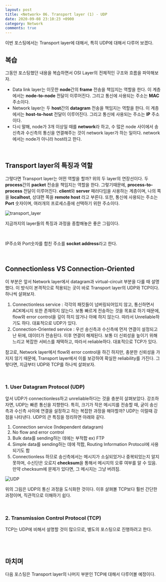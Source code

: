 ```yaml
---
layout: post
title: <Network> 06. Transport layer (1) - UDP
date: 2020-09-08 23:10:23 +0900
category: Network
comments: true
---
```

이번 포스팅에서는 Transport layer에 대해서, 특히 UDP에 대해서 다루어 보겠다.

## 복습

그동안 포스팅했던 내용을 복습하면서 OSI Layer의 전체적인 구조와 흐름을 파악해보자.

- Data link layer는 이웃한 **node**간의 **frame** 전송을 책임지는 역할을 한다. 이 계층에서는 **node-to-node** 전달이 이루어진다. 그리고 통신에 사용되는 주소는 **MAC** 주소이다.
- Network layer는 두 **host**간의 **datagram** 전송을 책임지는 역할을 한다. 이 계층에서는 **host-to-host** 전달이 이루어진다. 그리고 통신에 사용되는 주소는 **IP** 주소이다.
- 다시 말해, node가 3개 이상일 때를 **network**라 하고, 수 많은 node 사이에서 송신측과 수신측의 통신을 연결해주는 것이 network layer가 하는 일이다. network에서는 node가 아니라 host라고 한다.

<br/>

## Transport layer의 특징과 역할

그렇다면 Transport layer는 어떤 역할을 할까? 위의 두 layer의 연장선이다. 두 **process**간의 **packet** 전송을 책임지는 역할을 한다. 그렇기때문에, **process-to-process** 전달이 이루어진다. **client**와 **server** 패러다임을 사용하는 계층이며, 나의 쪽을 **localhost**, 상대편 쪽을 **remote host** 라고 부른다. 또한, 통신에 사용되는 주소는 **Port** 숫자이며, 여러개의 프로세스중에 선택하기 위한 주소이다.

![transport_layer]({{site.url}}/img/transport_layer.jpg)

지금까지의 layer들의 특징과 과정을 종합해놓은 좋은 그림이다.

<br/>

IP주소와 Port숫자를 합친 주소를 **socket address**라고 한다.

<br/>

## Connectionless VS Connection-Oriented

이 부분은 앞서 Network layer에서 datagram과 virtual-circuit 부분을 다룰 때 설명했다. 이 방식이 본격적으로 적용되는 곳이 바로 Transport layer의 UDP와 TCP이다. 하나씩 살펴보자.

1. Connectionless service : 각각의 패킷들이 넘버링되어있지 않고, 통신하면서 ACK메시지 또한 존재하지 않는다. 보통 빠르게 전송하는 것을 목표로 하기 때문에, flow와 error control을 깊이 하지 않거나 아예 하지 않는다. 따라서 Unreliable하기도 하다. 대표적으로 UDP가 있다.
2. Connection-Oriented service : 우선 송신측과 수신측에 먼저 연결이 설정되고 난 뒤에, 데이터가 전송된다. 이후 연결이 해제된다. 보통 더 신뢰성을 높이기 위해 느리고 복잡한 서비스를 채택하고, 따라서 reliable하다. 대표적으로 TCP가 있다.

참고로, Network layer에서 flow와 error control을 하긴 하지만, 충분한 신뢰성을 가지지 않기 때문에, Transport layer에서 이를 보강하여 확실한 reliability를 가진다. 그렇다면, 지금부터 UDP와 TCP를 하나씩 살펴보자.

<br/>

### 1. User Datagram Protocol (UDP)

앞서 UDP가 connectionless하고 unreliable하다는 것을 충분히 살펴보았다. 강조하자면, UDP는 빠른 통신을 지향한다. 특히, 크기가 작은 메시지를 전송할 때, 굳이 송신측과 수신측 사이에 연결을 설정하고 하는 복잡한 과정을 해야할까? UDP는 이럴때 강점을 나타낸다. UDP의 큰 특징을 정리하면 아래와 같다.

1. Connection service (Independent datagram)
2. No flow and error control
3. Bulk data를 sending하는 데에는 부적합 ex) FTP
4. Simple data를 sending하는 데에 적합, Routing Information Protocol에 사용되기도 함
5. Connectionless 하므로 송신측에서는 메시지가 소실되었거나 중복되었는지 알지 못하며, 수신단은 오로지 **checksum**을 통해서 메시지의 오류 여부를 알 수 있음. 만약 checksum에 문제가 있다면, 그 메시지는 그냥 버려짐.

![UDP]({{site.url}}/img/UDP.jpg)

위의 그림은 UDP의 통신 과정을 도식화한 것이다. 이후 살펴볼 TCP보다 훨씬 간단한 과정이며, 직관적으로 이해하기 쉽다.

<br/>

### 2. Transmission Control Protocol (TCP)

TCP는 UDP에 비해서 설명할 것이 많으므로, 별도의 포스팅으로 진행하려고 한다.



<br/>
<br/>

## 마치며

다음 포스팅은 Transport layer의 나머지 부분인 TCP에 대해서 다루어볼 예정이다.
